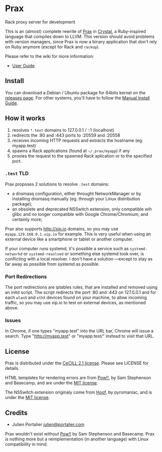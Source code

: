 # Prax

Rack proxy server for development

This is an (almost) complete rewrite of [Prax](https://github.com/ysbaddaden/prax)
in [Crystal](http://crystal-lang.org), a Ruby-inspired language that compiles
down to LLVM. This version should avoid problems with version managers, since Prax
is now a binary application that don't rely on Ruby anymore (except for Rack and
`rackup`).

Please refer to the wiki for more information:

- [User Guide](https://github.com/ysbaddaden/prax.cr/wiki/User-Guide)


## Install

You can download a Debian / Ubuntu package for 64bits kernel on the
[releases page](https://github.com/ysbaddaden/prax.cr/releases).
For other systems, you'll have to follow the
[Manual Install Guide](https://github.com/ysbaddaden/prax.cr/wiki/Manual-Install-Guide).


## How it works

1. resolves `*.test` domains to 127.0.0.1 / ::1 (localhost)
2. redirects the :80 and :443 ports to :20559 and :20558
3. receives incoming HTTP requests and extracts the hostname (eg: myapp.test)
4. spawns a Rack applications (found at `~/.prax/myapp`) if any
5. proxies the request to the spawned Rack aplication or to the specified port.

### `.test` TLD

Prax proposes 2 solutions to resolve `.test` domains:

- a dnsmasq configuration, either throught NetworkManager or by installing
  dnsmasq manually (eg. through your Linux distribution package);
- an obsolete and deprecated NSSwitch extension, only compatible wih glibc
  and no longer compatible with Google Chrome/Chromium, and certainly more;

Prax also supports http://xip.io domains, so you may use
`myapp.129.168.0.1.xip.io` for example. This is very useful when using an
external device like a smartphone or tablet or another computer.

If your computer runs systemd, it's possible a service such as
`systemd-networkd` or `systemd-resolved` or something else systemd took over,
is conflicting with a local resolver. I don't have a solution —except to stay
as far away as possible from systemd as possible.


### Port Redirections

The port redirections are iptables rules, that are installed and removed using
an initd script. The script redirects the port :80 and :443 on 127.0.0.1 and for
each `wlanX` and `ethX` devices found on your machine, to allow incoming
traffic, so you may use xip.io to test on external devices, as mentioned above.


### Issues

In Chrome, if one types "myapp.test" into the URL bar, Chrome will issue a
search.  Type "http://myapp.test" or "myapp.test/" instead to visit that URL.


## License

Prax is distributed under the [CeCILL 2.1 license](http://www.cecill.info).
Please see LICENSE for details.

HTML templates for rendering errors are from [Pow!!](http://pow.cx/), by Sam
Stephenson and Basecamp, and are under the [MIT license](http://www.opensource.org/licenses/MIT).

The NSSwitch extension originaly come from [Hoof](https://github.com/pyromaniac/hoof),
by pyromaniac, and is under the [MIT license](http://www.opensource.org/licenses/MIT).


## Credits

- Julien Portalier <julien@portalier.com>

Prax wouldn't exist without [Pow!!](http://pow.cx) by Sam Stephenson and
Basecamp. Prax is nothing more but a reimplementation (in another language)
with Linux compatibility in mind.
